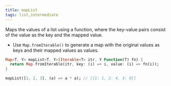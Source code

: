 ```yaml
---
title: mapList
tags: list,intermediate
---
```


Maps the values of a list using a function, where the key-value pairs consist of the value as the key and the mapped value.

- Use `Map.fromIterable()` to generate a map with the original values as keys and their mapped values as values.

```dart
Map<T, Y> mapList<T, Y>(Iterable<T> itr, Y Function(T) fn) {
  return Map.fromIterable(itr, key: (i) => i, value: (i) => fn(i));
}
```

```dart
mapList([1, 2, 3], (a) => a * a); // [{1: 1, 2: 4, 3: 9}]
```
